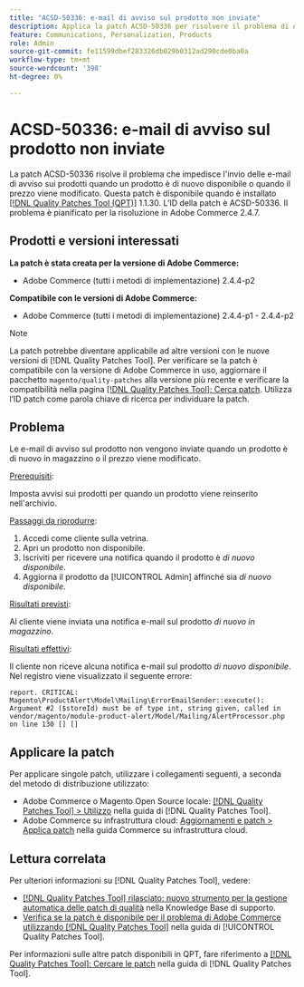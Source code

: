 ```yaml
---
title: "ACSD-50336: e-mail di avviso sul prodotto non inviate"
description: Applica la patch ACSD-50336 per risolvere il problema di Adobe Commerce, in cui le e-mail di avviso sul prodotto non vengono inviate quando un prodotto è di nuovo disponibile o il prezzo viene modificato.
feature: Communications, Personalization, Products
role: Admin
source-git-commit: fe11599dbef283326db029b0312ad290cde0ba0a
workflow-type: tm+mt
source-wordcount: '398'
ht-degree: 0%

---
```


# ACSD-50336: e-mail di avviso sul prodotto non inviate

La patch ACSD-50336 risolve il problema che impedisce l&#39;invio delle e-mail di avviso sui prodotti quando un prodotto è di nuovo disponibile o quando il prezzo viene modificato. Questa patch è disponibile quando è installato [[!DNL Quality Patches Tool (QPT)]](https://experienceleague.adobe.com/en/docs/commerce-knowledge-base/kb/announcements/commerce-announcements/magento-quality-patches-released-new-tool-to-self-serve-quality-patches) 1.1.30. L’ID della patch è ACSD-50336. Il problema è pianificato per la risoluzione in Adobe Commerce 2.4.7.

## Prodotti e versioni interessati

**La patch è stata creata per la versione di Adobe Commerce:**

* Adobe Commerce (tutti i metodi di implementazione) 2.4.4-p2

**Compatibile con le versioni di Adobe Commerce:**

* Adobe Commerce (tutti i metodi di implementazione) 2.4.4-p1 - 2.4.4-p2

>[!NOTE]
>
>La patch potrebbe diventare applicabile ad altre versioni con le nuove versioni di [!DNL Quality Patches Tool]. Per verificare se la patch è compatibile con la versione di Adobe Commerce in uso, aggiornare il pacchetto `magento/quality-patches` alla versione più recente e verificare la compatibilità nella pagina [[!DNL Quality Patches Tool]: Cerca patch](https://experienceleague.adobe.com/tools/commerce-quality-patches/index.html). Utilizza l’ID patch come parola chiave di ricerca per individuare la patch.

## Problema

Le e-mail di avviso sul prodotto non vengono inviate quando un prodotto è di nuovo in magazzino o il prezzo viene modificato.

<u>Prerequisiti</u>:

Imposta avvisi sui prodotti per quando un prodotto viene reinserito nell&#39;archivio.

<u>Passaggi da riprodurre</u>:

1. Accedi come cliente sulla vetrina.
1. Apri un prodotto non disponibile.
1. Iscriviti per ricevere una notifica quando il prodotto è *di nuovo disponibile*.
1. Aggiorna il prodotto da [!UICONTROL Admin] affinché sia _di nuovo disponibile_.

<u>Risultati previsti</u>:

Al cliente viene inviata una notifica e-mail sul prodotto *di nuovo in magazzino*.

<u>Risultati effettivi</u>:

Il cliente non riceve alcuna notifica e-mail sul prodotto *di nuovo disponibile*. Nel registro viene visualizzato il seguente errore:

```
report. CRITICAL: Magento\ProductAlert\Model\Mailing\ErrorEmailSender::execute(): Argument #2 ($storeId) must be of type int, string given, called in vendor/magento/module-product-alert/Model/Mailing/AlertProcessor.php on line 130 [] [] 
```

## Applicare la patch

Per applicare singole patch, utilizzare i collegamenti seguenti, a seconda del metodo di distribuzione utilizzato:

* Adobe Commerce o Magento Open Source locale: [[!DNL Quality Patches Tool] > Utilizzo](/help/tools/quality-patches-tool/usage.md) nella guida di [!DNL Quality Patches Tool].
* Adobe Commerce su infrastruttura cloud: [Aggiornamenti e patch > Applica patch](https://experienceleague.adobe.com/docs/commerce-cloud-service/user-guide/develop/upgrade/apply-patches.html) nella guida Commerce su infrastruttura cloud.

## Lettura correlata

Per ulteriori informazioni su [!DNL Quality Patches Tool], vedere:

* [[!DNL Quality Patches Tool] rilasciato: nuovo strumento per la gestione automatica delle patch di qualità](https://experienceleague.adobe.com/en/docs/commerce-knowledge-base/kb/announcements/commerce-announcements/magento-quality-patches-released-new-tool-to-self-serve-quality-patches) nella Knowledge Base di supporto.
* [Verifica se la patch è disponibile per il problema di Adobe Commerce utilizzando  [!DNL Quality Patches Tool]](/help/tools/quality-patches-tool/patches-available-in-qpt/check-patch-for-magento-issue-with-magento-quality-patches.md) nella guida di [!UICONTROL Quality Patches Tool].


Per informazioni sulle altre patch disponibili in QPT, fare riferimento a [[!DNL Quality Patches Tool]: Cercare le patch](https://experienceleague.adobe.com/tools/commerce-quality-patches/index.html) nella guida di [!DNL Quality Patches Tool].

